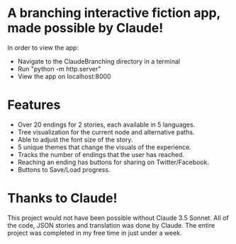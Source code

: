 # A branching interactive fiction app, made possible by Claude!

In order to view the app:
- Navigate to the ClaudeBranching directory in a terminal
- Run "python -m http.server"
- View the app on localhost:8000

# Features
- Over 20 endings for 2 stories, each available in 5 languages.
- Tree visualization for the current node and alternative paths.
- Able to adjust the font size of the story.
- 5 unique themes that change the visuals of the experience.
- Tracks the number of endings that the user has reached.
- Reaching an ending has buttons for sharing on Twitter/Facebook.
- Buttons to Save/Load progress.

# Thanks to Claude!
This project would not have been possible without Claude 3.5 Sonnet. All of the code, JSON stories and translation was done by Claude. The entire project was completed in my free time in just under a week.

